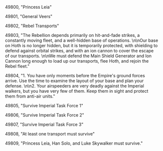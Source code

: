﻿49800, "Princess Leia"

49801, "General Veers"

49802, "Rebel Transports"

49803, "The Rebellion depends primarily on hit-and-fade strikes, a constantly moving fleet, and a well-hidden base of operations. \n\nOur base on Hoth is no longer hidden, but it is temporarily protected, with shielding to defend against orbital strikes, and with an ion cannon to cover the escape of our transports. \n\nWe must defend the Main Shield Generator and Ion Cannon long enough to load up our transports, flee Hoth, and rejoin the Rebel fleet."

49804, "1. You have only moments before the Empire's ground forces arrive. Use the time to examine the layout of your base and plan your defense. \n\n2. Your airspeeders are very deadly against the Imperial walkers, but you have very few of them.  Keep them in sight and protect them from anti-air units."

49805, "Survive Imperial Task Force 1"

49806, "Survive Imperial Task Force 2"

49807, "Survive Imperial Task Force 3"

49808, "At least one transport must survive"

49809, "Princess Leia, Han Solo, and Luke Skywalker must survive."

